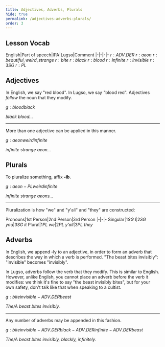 ```yaml
---
title: Adjectives, Adverbs, Plurals
hide: true
permalink: /adjectives-adverbs-plurals/
order: 3
---
```


## Lesson Vocab

English|Part of speech|IPA|Lugso|Comment
|-|-|-|-
${r: ADV.DER}$
${r: aeon}$
${r: beautiful, weird, strange}$
${r: bite}$
${r: black}$
${r: blood}$
${r: infinite}$
${r: invisible}$
${r: 3SG}$
${r: PL}$

## Adjectives

In English, we say "red blood". In Lugso, we say "blood red". Adjectives _follow_ the noun that they modify.

${g: blood black}$

_black blood..._

---

More than one adjective can be applied in this manner.

${g: aeon weird infinite}$

_infinite strange aeon..._

## Plurals

To pluralize something, affix **-ib**.

${g: aeon-PL weird infinite}$

_infinite strange aeons..._

---

Pluralization is how "we" and "y'all" and "they" are constructed:

Pronouns|1st Person|2nd Person|3rd Person
|-|-|-
Singular|${1SG}$ _I_|${2SG}$ _you_|${3SG}$ _it_
Plural|${1PL}$ _we_|${2PL}$ _y'all_|${3PL}$ _they_

## Adverbs

In English, we append -ly to an adjective, in order to form an adverb that describes the way in which a verb is performed. "The beast bites invisibly": "invisible" becomes "invisibly".

In Lugso, adverbs follow the verb that they modify. This is similar to English. However, unlike English, you cannot place an adverb before the verb it modifies: we think it's fine to say "the beast invisibly bites", but for your own safety, don't talk like that when speaking to a cultist.

${g: bite invisible-ADV.DER beast}$

_The/A beast bites invisibly._

---

Any number of adverbs may be appended in this fashion.

${g: bite invisible-ADV.DER black-ADV.DER infinite-ADV.DER beast}$

_The/A beast bites invisibly, blackly, infinitely._
